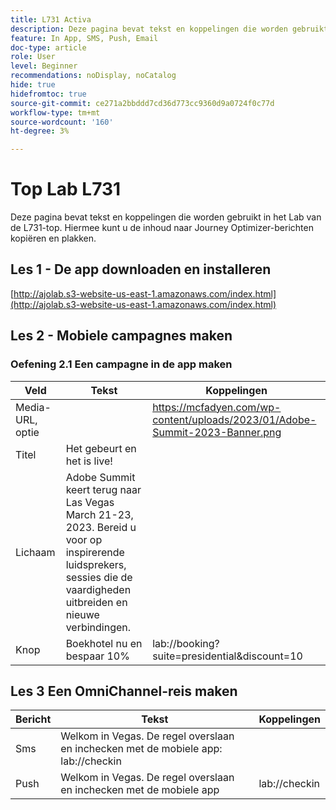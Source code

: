 ```yaml
---
title: L731 Activa
description: Deze pagina bevat tekst en koppelingen die worden gebruikt in het Lab van de L731-top.
feature: In App, SMS, Push, Email
doc-type: article
role: User
level: Beginner
recommendations: noDisplay, noCatalog
hide: true
hidefromtoc: true
source-git-commit: ce271a2bbddd7cd36d773cc9360d9a0724f0c77d
workflow-type: tm+mt
source-wordcount: '160'
ht-degree: 3%

---
```



# Top Lab L731

Deze pagina bevat tekst en koppelingen die worden gebruikt in het Lab van de L731-top. Hiermee kunt u de inhoud naar Journey Optimizer-berichten kopiëren en plakken.

## Les 1 - De app downloaden en installeren

[http://ajolab.s3-website-us-east-1.amazonaws.com/index.html](http://ajolab.s3-website-us-east-1.amazonaws.com/index.html)

## Les 2 - Mobiele campagnes maken

### Oefening 2.1 Een campagne in de app maken

| Veld | Tekst | Koppelingen |
|----|----|----|
| Media-URL, optie |  | https://mcfadyen.com/wp-content/uploads/2023/01/Adobe-Summit-2023-Banner.png |
| Titel | Het gebeurt en het is live! |  |
| Lichaam | Adobe Summit keert terug naar Las Vegas March 21-23, 2023. Bereid u voor op inspirerende luidsprekers, sessies die de vaardigheden uitbreiden en nieuwe verbindingen. |  |
| Knop | Boekhotel nu en bespaar 10% | lab://booking?suite=presidential&amp;discount=10 |


## Les 3 Een OmniChannel-reis maken

| Bericht | Tekst | Koppelingen |
|----|----|----|
| Sms | Welkom in Vegas. De regel overslaan en inchecken met de mobiele app: lab://checkin |  |
| Push | Welkom in Vegas. De regel overslaan en inchecken met de mobiele app | lab://checkin |
